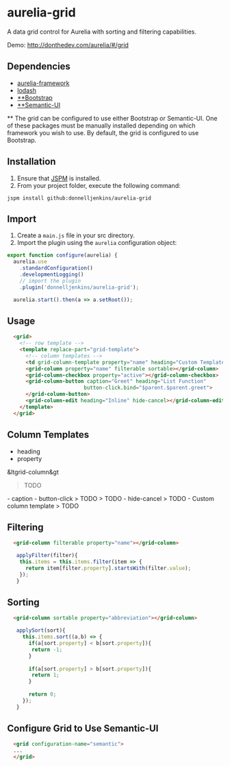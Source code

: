 # aurelia-grid
A data grid control for Aurelia with sorting and filtering capabilities.

Demo: http://donthedev.com/aurelia/#/grid

## Dependencies

* [aurelia-framework](https://github.com/aurelia/framework)
* [lodash](https://lodash.com/)
* [**Bootstrap](http://getbootstrap.com/)
* [**Semantic-UI](http://semantic-ui.com/)

** The grid can be configured to use either Bootstrap or Semantic-UI.  One of these packages must be manually installed depending on which framework you wish to use.  By default, the grid is configured to use Bootstrap.

## Installation

1.  Ensure that [JSPM](http://jspm.io/) is installed.
2.  From your project folder, execute the following command:
```shell
jspm install github:donnelljenkins/aurelia-grid
```

## Import

1.  Create a `main.js` file in your src directory.
2.  Import the plugin using the `aurelia` configuration object:
```javascript
export function configure(aurelia) {
  aurelia.use
    .standardConfiguration()
    .developmentLogging()
    // import the plugin
    .plugin('donnelljenkins/aurelia-grid');

  aurelia.start().then(a => a.setRoot());
```

## Usage
```html
  <grid>
    <!-- row template -->
    <template replace-part="grid-template">
      <!-- column templates -->
      <td grid-column-template property="name" heading="Custom Template">${row.name}</td>
      <grid-column property="name" filterable sortable></grid-column>
      <grid-column-checkbox property="active"></grid-column-checkbox>
      <grid-column-button caption="Greet" heading="List Function"
                         button-click.bind="$parent.$parent.greet">
      </grid-column-button>
      <grid-column-edit heading="Inline" hide-cancel></grid-column-edit>
    </template>
  </grid>
```

## Column Templates
- heading
- property

&ltgrid-column&gt
> TODO

<grid-column-button>
- caption
- button-click
> TODO

<grid-column-checkbox>
> TODO

<grid-column-edit>
- hide-cancel
> TODO

<td grid-column-template> - Custom column template
> TODO

## Filtering
```html
  <grid-column filterable property="name"></grid-column>
```
```javascript
   applyFilter(filter){
    this.items = this.items.filter(item => {
      return item[filter.property].startsWith(filter.value);
    });
   }
```

## Sorting
```html
  <grid-column sortable property="abbreviation"></grid-column>
```
```javascript
   applySort(sort){
     this.items.sort((a,b) => {
       if(a[sort.property] < b[sort.property]){
        return -1;
       }
       
       if(a[sort.property] > b[sort.property]){
        return 1;
       }
       
       return 0;
     });
   }
```

## Configure Grid to Use Semantic-UI
```html
  <grid configuration-name="semantic">
  ...
  </grid>
```
